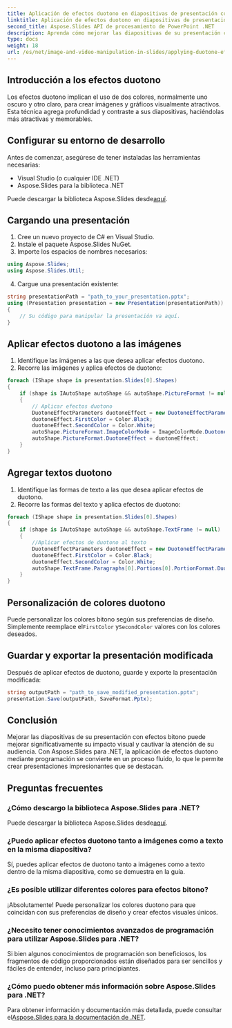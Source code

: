 ```yaml
---
title: Aplicación de efectos duotono en diapositivas de presentación con Aspose.Slides
linktitle: Aplicación de efectos duotono en diapositivas de presentación con Aspose.Slides
second_title: Aspose.Slides API de procesamiento de PowerPoint .NET
description: Aprenda cómo mejorar las diapositivas de su presentación con cautivadores efectos de duotono utilizando Aspose.Slides para .NET. Siga nuestra guía paso a paso con el código fuente completo para crear diapositivas visualmente impactantes que atraigan a su audiencia. Personalice colores duotono, aplique efectos a imágenes y texto y guarde su presentación modificada sin problemas.
type: docs
weight: 18
url: /es/net/image-and-video-manipulation-in-slides/applying-duotone-effects/
---
```


## Introducción a los efectos duotono

Los efectos duotono implican el uso de dos colores, normalmente uno oscuro y otro claro, para crear imágenes y gráficos visualmente atractivos. Esta técnica agrega profundidad y contraste a sus diapositivas, haciéndolas más atractivas y memorables.

## Configurar su entorno de desarrollo

Antes de comenzar, asegúrese de tener instaladas las herramientas necesarias:

- Visual Studio (o cualquier IDE .NET)
- Aspose.Slides para la biblioteca .NET

 Puede descargar la biblioteca Aspose.Slides desde[aquí](https://releases.aspose.com/slides/net/).

## Cargando una presentación

1. Cree un nuevo proyecto de C# en Visual Studio.
2. Instale el paquete Aspose.Slides NuGet.
3. Importe los espacios de nombres necesarios:

```csharp
using Aspose.Slides;
using Aspose.Slides.Util;
```

4. Cargue una presentación existente:

```csharp
string presentationPath = "path_to_your_presentation.pptx";
using (Presentation presentation = new Presentation(presentationPath))
{
    // Su código para manipular la presentación va aquí.
}
```

## Aplicar efectos duotono a las imágenes

1. Identifique las imágenes a las que desea aplicar efectos duotono.
2. Recorre las imágenes y aplica efectos de duotono:

```csharp
foreach (IShape shape in presentation.Slides[0].Shapes)
{
    if (shape is IAutoShape autoShape && autoShape.PictureFormat != null)
    {
        // Aplicar efectos duotono
        DuotoneEffectParameters duotoneEffect = new DuotoneEffectParameters();
        duotoneEffect.FirstColor = Color.Black;
        duotoneEffect.SecondColor = Color.White;
        autoShape.PictureFormat.ImageColorMode = ImageColorMode.Duotone;
        autoShape.PictureFormat.DuotoneEffect = duotoneEffect;
    }
}
```

## Agregar textos duotono

1. Identifique las formas de texto a las que desea aplicar efectos de duotono.
2. Recorre las formas del texto y aplica efectos de duotono:

```csharp
foreach (IShape shape in presentation.Slides[0].Shapes)
{
    if (shape is IAutoShape autoShape && autoShape.TextFrame != null)
    {
        //Aplicar efectos de duotono al texto
        DuotoneEffectParameters duotoneEffect = new DuotoneEffectParameters();
        duotoneEffect.FirstColor = Color.Black;
        duotoneEffect.SecondColor = Color.White;
        autoShape.TextFrame.Paragraphs[0].Portions[0].PortionFormat.DuotoneEffect = duotoneEffect;
    }
}
```

## Personalización de colores duotono

 Puede personalizar los colores bitono según sus preferencias de diseño. Simplemente reemplace el`FirstColor` y`SecondColor` valores con los colores deseados.

## Guardar y exportar la presentación modificada

Después de aplicar efectos de duotono, guarde y exporte la presentación modificada:

```csharp
string outputPath = "path_to_save_modified_presentation.pptx";
presentation.Save(outputPath, SaveFormat.Pptx);
```

## Conclusión

Mejorar las diapositivas de su presentación con efectos bitono puede mejorar significativamente su impacto visual y cautivar la atención de su audiencia. Con Aspose.Slides para .NET, la aplicación de efectos duotono mediante programación se convierte en un proceso fluido, lo que le permite crear presentaciones impresionantes que se destacan.

## Preguntas frecuentes

### ¿Cómo descargo la biblioteca Aspose.Slides para .NET?

 Puede descargar la biblioteca Aspose.Slides desde[aquí](https://releases.aspose.com/slides/net/).

### ¿Puedo aplicar efectos duotono tanto a imágenes como a texto en la misma diapositiva?

Sí, puedes aplicar efectos de duotono tanto a imágenes como a texto dentro de la misma diapositiva, como se demuestra en la guía.

### ¿Es posible utilizar diferentes colores para efectos bitono?

¡Absolutamente! Puede personalizar los colores duotono para que coincidan con sus preferencias de diseño y crear efectos visuales únicos.

### ¿Necesito tener conocimientos avanzados de programación para utilizar Aspose.Slides para .NET?

Si bien algunos conocimientos de programación son beneficiosos, los fragmentos de código proporcionados están diseñados para ser sencillos y fáciles de entender, incluso para principiantes.

### ¿Cómo puedo obtener más información sobre Aspose.Slides para .NET?

 Para obtener información y documentación más detallada, puede consultar el[Aspose.Slides para la documentación de .NET](https://reference.aspose.com/slides/net/).